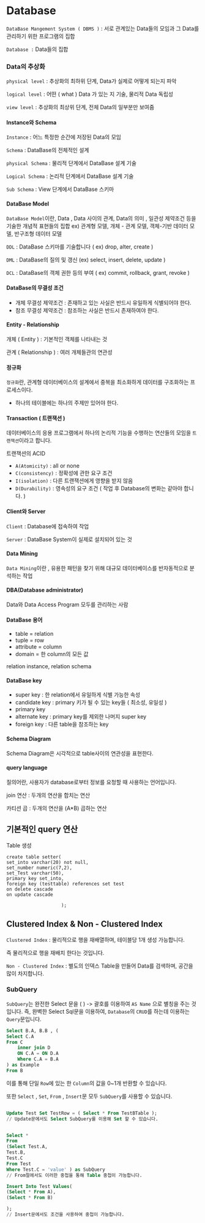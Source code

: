 
# **Database** 

`DataBase Mangement System ( DBMS )` : 서로 관계있는 Data들의 모임과 그 Data를 관리하기 위한 프로그램의 집합

`Database :` Data들의 집합

### Data의 추상화

`physical level` : 추상화의 최하위 단계, Data가 실제로 어떻게 되는지 파악

`logical level` : 어떤 ( what ) Data 가 있는 지 기술, 물리적 Data 독립성

`view level` : 추상화의 최상위 단계, 전체 Data의 일부분만 보여줌

#### Instance와 Schema

`Instance` : 어느 특정한 순간에 저장된 Data의 모임

`Schema` : DataBase의 전체적인 설계

`physical Schema` : 물리적 단계에서 DataBase 설계 기술

`Logical Schema` : 논리적 단계에서 DataBase 설계 기술

`Sub Schema` :  View 단계에서 DataBase 스키마 

#### DataBase Model 

`DataBase Model`이란, Data , Data 사이의 관계, Data의 의미 , 일관성 제약조건 등을 기술한 개념적 표현들의 집합 ex) 관계형 모델, 개체 - 관계 모델, 객체-기반 데이터 모델, 반구조형 데이터 모델



`DDL`  : DataBase 스키마를 기술합니다 ( ex) drop, alter, create ) 

`DML` : DataBase의 질의 및 갱신 (ex) select, insert, delete, update )

`DCL` : DataBase의 객체 권한 등의 부여 ( ex) commit, rollback, grant, revoke )



#### DataBase의 무결성 조건

* 개체 무결성 제약조건 : 존재하고 있는 사실은 반드시 유일하게 식별되어야 한다.
* 참조 무결성 제약조건 : 참조하는 사실은 반드시 존재하여야 한다.



#### Entity - Relationship

개체 ( Entity ) : 기본적인 객체를 나타내는 것

관계 ( Relationship ) : 여러 개체들관의 연관성 



#### 정규화 

`정규화`란, 관계형 데이터베이스의 설계에서 중복을 최소화하게 데이터를 구조화하는 프로세스이다.

- 하나의 테이블에는 하나의 주제만 있어야 한다.



#### Transaction ( 트랜잭션 )

데이터베이스의 응용 프로그램에서 하나의 논리적 기능을 수행하는 연산들의 모임을 `트랜잭션`이라고 합니다.

트랜잭션의 ACID

* `A(Atomicity)` : all or none
* `C(consistency)` : 정확성에 관한 요구 조건
* `I(isolation)` : 다른 트랜잭션에게 영향을 받지 않음
* `D(Durability)` : 영속성의 요구 조건 ( 작업 후 Database의 변화는 같아야 합니다. )



#### Client와 Server

`Client` : Database에 접속하여 작업

`Server` : DataBase System이 실제로 설치되어 있는 것 



#### Data Mining

`Data Mining`이란 , 유용한 패턴을 찾기 위해 대규모 데이터베이스를 반자동적으로 분석하는 작업



#### DBA(Database administrator)

Data와 Data Access Program 모두를 관리하는 사람 



#### DataBase 용어

* table = relation
* tuple = row
* attribute = column 
* domain = 한 column의 모든 값

relation instance, relation schema

#### DataBase key

* super key : 한 relation에서 유일하게 식별 가능한 속성
* candidate key : primary 키가 될 수 있는 key들 ( 최소성, 유일성 )
* primary key
* alternate key :  primary key를 제외한 나머지 super key
* foreign key : 다른 table을 참조하는 key



#### Schema Diagram

Schema Diagram은 시각적으로 table사이의 연관성을 표현한다.



#### query language

질의어란, 사용자가 database로부터 정보를 요청할 때 사용하는 언어입니다.

join 연산 : 두개의 연산을 합치는 연산

카티션 곱 :  두개의 연산을 (A*B) 곱하는 연산



## 기본적인 query 연산

Table 생성

```
create table setter(
set_into varchar(20) not null,
set_number numeric(7,2),
set_Test varchar(50),
primary key set_into,
foreign key (testtable) references set test
on delete cascade
on update cascade

                    );
```



## Clustered Index & Non - Clustered Index

`Clustered Index` : 물리적으로 행을 재배열하며, 테이블당 1개 생성 가능합니다.

즉 물리적으로 행을 재배치 한다는 것입니다.

`Non - Clustered Index` : 별도의 인덱스 Table을 만들어 Data를 검색하며, 공간을 많이 차지합니다.



### SubQuery

`SubQuery`는 완전한 Select 문을 ( ) -> 괄호를 이용하여 `AS Name` 으로 별칭을 주는 것입니다.
즉, 완벽한 Select Sql문을 이용하여, `Database`의 `CRUD`를 하는데 이용하는 `Query`문입니다.

```sql
Select B.A, B.B , (
Select C.A
From C 
    inner join D
    ON C.A = ON D.A
    Where C.A = B.A
) as Example
From B
```

이를 통해 단일 `Row`에 있는 한 `Column`의 값을 0~1개 반환할 수 있습니다.

또한 `Select` , `Set`, `From` , `Insert`문 모두 `SubQuery`를 사용할 수 있습니다.


```sql

Update Test Set TestRow = ( Select * From TestBTable ); 
// Update문에서도 Select SubQuery를 이용해 Set 할 수 있습니다.

```

```sql

Select * 
From 
(Select Test.A,
Test.B, 
Test.C
From Test
Where Test.C = 'value' ) as SubQuery 
// From절에서도 이러한 중첩을 통해 Table 중첩이 가능합니다. 
```

```sql
Insert Into Test Values(
(Select * From A),
(Select * From B)

); 
// Insert문에서도 조건을 사용하여 중첩이 가능합니다.
```
